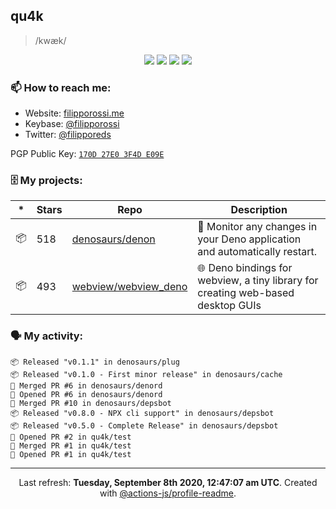 ## qu4k

> /kwæk/

<p align="center">
  <img src="https://img.shields.io/badge/last%20major%20release-aug.%202000-important" />
  <img src="https://img.shields.io/badge/unminified%20size-6%20feet%206%20inches-informational" />
  <img src="https://img.shields.io/badge/vulnerabilities-high-critical" />
  <img src="https://img.shields.io/badge/code%20quality-A%20for%20effort-success" />
</p>

### 📫 How to reach me:

- Website: [filipporossi.me](https://filipporossi.me/)
- Keybase: [@filipporossi](https://keybase.io/filipporossi)
- Twitter: [@filipporeds](https://keybase.io/filipporeds)

PGP Public Key: [`170D 27E0 3F4D E09E`](https://keybase.io/filipporossi/pgp_keys.asc)

### 🗄 My projects:

|*|Stars|Repo|Description|
|---|---|---|---|
| 📦 | 518 | [denosaurs/denon](https://github.com/denosaurs/denon) | 👀 Monitor any changes in your Deno application and automatically restart. |
| 📦 | 493 | [webview/webview_deno](https://github.com/webview/webview_deno) | 🌐 Deno bindings for webview, a tiny library for creating web-based desktop GUIs |

### 🗣 My activity:

```
📦 Released "v0.1.1" in denosaurs/plug
📦 Released "v0.1.0 - First minor release" in denosaurs/cache
🎉 Merged PR #6 in denosaurs/denord
💪 Opened PR #6 in denosaurs/denord
🎉 Merged PR #10 in denosaurs/depsbot
📦 Released "v0.8.0 - NPX cli support" in denosaurs/depsbot
📦 Released "v0.5.0 - Complete Release" in denosaurs/depsbot
💪 Opened PR #2 in qu4k/test
🎉 Merged PR #1 in qu4k/test
💪 Opened PR #1 in qu4k/test
```

---

<p align="center">Last refresh: <b>Tuesday, September 8th 2020, 12:47:07 am UTC</b>. Created with <a href=https://github.com/marketplace/actions/profile-readme>@actions-js/profile-readme</a>.</p>
